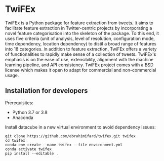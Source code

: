 # TwiFEx
TwiFEx is a Python package for feature extraction from tweets. It aims to facilitate feature extraction in Twitter-centric projects by incorporating a novel feature categorisation into the skeleton of the package. To this end, it uses five criteria (unit of analysis, level of resolution, configuration mode, time dependency, location dependency) to distil a broad range of features into 18 categories. In addition to feature extraction, TwiFEx offers a variety of functionalities to rapidly make sense of a collection of tweets. TwiFEx's emphasis is on the ease of use, extensibility, alignment with the machine learning pipeline, and API consistency. TwiFEx project comes with a BSD license which makes it open to adapt for commercial and non-commercial usage.


## Installation for developers

Prerequisites:

- Python 3.7 or 3.8
- Anaconda

Install datacube in a new virtual environment to avoid dependency issues:
```
git clone https://github.com/ebrahimifard/twifex.git twifex
cd twifex
conda env create --name twifex --file environment.yml
conda activate twifex
pip install --editable .
```

